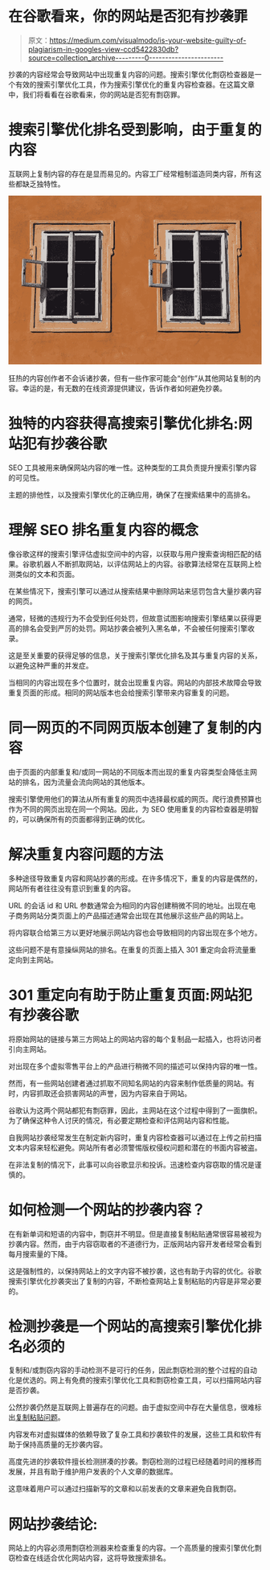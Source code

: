 # 在谷歌看来，你的网站是否犯有抄袭罪

> 原文：<https://medium.com/visualmodo/is-your-website-guilty-of-plagiarism-in-googles-view-ccd5422830db?source=collection_archive---------0----------------------->

抄袭的内容经常会导致网站中出现重复内容的问题。搜索引擎优化剽窃检查器是一个有效的搜索引擎优化工具，作为搜索引擎优化的重复内容检查器。在这篇文章中，我们将看看在谷歌看来，你的网站是否犯有剽窃罪。

# 搜索引擎优化排名受到影响，由于重复的内容

互联网上复制内容的存在是显而易见的。内容工厂经常粗制滥造同类内容，所有这些都缺乏独特性。

![](img/f195358b54e25d5f5edebd601ebd6c75.png)

狂热的内容创作者不会诉诸抄袭，但有一些作家可能会“创作”从其他网站复制的内容。幸运的是，有无数的在线资源提供建议，告诉作者如何避免抄袭。

# 独特的内容获得高搜索引擎优化排名:网站犯有抄袭谷歌

SEO 工具被用来确保网站内容的唯一性。这种类型的工具负责提升搜索引擎内容的可见性。

主题的排他性，以及搜索引擎优化的正确应用，确保了在搜索结果中的高排名。

# 理解 SEO 排名重复内容的概念

像谷歌这样的搜索引擎评估虚拟空间中的内容，以获取与用户搜索查询相匹配的结果。谷歌机器人不断抓取网站，以评估网站上的内容。谷歌算法经常在互联网上检测类似的文本和页面。

在某些情况下，搜索引擎可以通过从搜索结果中删除网站来惩罚包含大量抄袭内容的网页。

通常，轻微的违规行为不会受到任何处罚，但故意试图影响搜索引擎结果以获得更高的排名会受到严厉的处罚。网站抄袭会被列入黑名单，不会被任何搜索引擎收录。

这是至关重要的获得足够的信息，关于搜索引擎优化排名及其与重复内容的关系，以避免这种严重的并发症。

当相同的内容出现在多个位置时，就会出现重复内容。网站的内部技术故障会导致重复页面的形成。相同的网站版本也会给搜索引擎带来内容重复的问题。

# 同一网页的不同网页版本创建了复制的内容

由于页面的内部重复和/或同一网站的不同版本而出现的重复内容类型会降低主网站的排名，因为流量会流向网站的其他版本。

搜索引擎使用他们的算法从所有重复的网页中选择最权威的网页。爬行浪费预算也作为不同的网页出现在同一个网站。因此，为 SEO 使用重复的内容检查器是明智的，可以确保所有的页面都得到正确的优化。

# 解决重复内容问题的方法

多种途径导致重复内容和网站抄袭的形成。在许多情况下，重复的内容是偶然的，网站所有者往往没有意识到重复的内容。

URL 的会话 id 和 URL 参数通常会为相同的内容创建稍微不同的地址。出现在电子商务网站分类页面上的产品描述通常会出现在其他展示这些产品的网站上。

将内容联合给第三方以更好地展示网站内容也会导致相同的内容出现在多个地方。

这些问题不是有意操纵网站的排名。在重复的页面上插入 301 重定向会将流量重定向到主网站。

# 301 重定向有助于防止重复页面:网站犯有抄袭谷歌

将原始网站的链接与第三方网站上的网站内容的每个复制品一起插入，也将访问者引向主网站。

对出现在多个虚拟零售平台上的产品进行稍微不同的描述可以保持内容的唯一性。

然而，有一些网站创建者通过抓取不同知名网站的内容来制作低质量的网站。有时，内容抓取还会损害网站的声誉，因为内容来自于网站。

谷歌认为这两个网站都犯有剽窃罪，因此，主网站在这个过程中得到了一面旗帜。为了确保这种令人讨厌的情况，有必要定期检查和评估网站内容和性能。

自我网站抄袭经常发生在制定新内容时，重复内容检查器可以通过在上传之前扫描文本内容来轻松避免。网站所有者必须警惕版权侵权问题和潜在的书面内容被盗。

在非法复制的情况下，此事可以向谷歌显示和投诉。迅速检查内容窃取的情况是谨慎的。

# 如何检测一个网站的抄袭内容？

在有新单词和短语的内容中，剽窃并不明显。但是直接复制粘贴通常很容易被视为抄袭内容。然而，由于内容窃取者的不道德行为，正版网站内容开发者经常会看到每月搜索量的下降。

这是强制性的，以保持网站上的文字内容不被抄袭，这也有助于内容的优化。谷歌搜索引擎优化抄袭突出了复制的内容，不断检查网站上复制粘贴的内容是非常必要的。

# 检测抄袭是一个网站的高搜索引擎优化排名必须的

复制和/或剽窃内容的手动检测不是可行的任务，因此剽窃检测的整个过程的自动化是优选的。网上有免费的搜索引擎优化工具和剽窃检查工具，可以扫描网站内容是否抄袭。

公然抄袭仍然是互联网上普遍存在的问题。由于虚拟空间中存在大量信息，很难标出[复制粘贴问题](https://visualmodo.com/benefits-of-using-a-plagiarism-checker-before-publishing-content-on-your-site/)。

内容发布对虚拟媒体的依赖导致了复杂工具和抄袭软件的发展，这些工具和软件有助于保持高质量的无抄袭内容。

高度先进的抄袭软件擅长检测拼凑的抄袭。剽窃检测的过程已经随着时间的推移而发展，并且有助于维护用户发表的个人文章的数据库。

这意味着用户可以通过扫描新写的文章和以前发表的文章来避免自我剽窃。

# 网站抄袭结论:

网站上的内容必须用剽窃检测器来检查重复的内容。一个高质量的搜索引擎优化剽窃检查在线适合优化网站内容，这将导致搜索排名。
